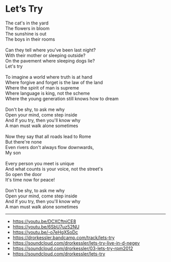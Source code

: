 # Let’s Try

The cat's in the yard\
The flowers in bloom\
The sunshine is out\
The boys in their rooms\
\
Can they tell where you've been last night?\
With their mother or sleeping outside?\
On the pavement where sleeping dogs lie?\
Let's try\
\
To imagine a world where truth is at hand\
Where forgive and forget is the law of the land\
Where the spirit of man is supreme\
Where language is king, not the scheme\
Where the young generation still knows how to dream\
\
Don't be shy, to ask me why\
Open your mind, come step inside\
And if you try, then you'll know why\
A man must walk alone sometimes\
\
Now they say that all roads lead to Rome\
But there're none\
Even rivers don't always flow downwards,\
My son\
\
Every person you meet is unique\
And what counts is your voice, not the street's\
So open the door\
It's time now for peace!\
\
Don't be shy, to ask me why\
Open your mind, come step inside\
And if you try, then you'll know why\
A man must walk alone sometimes

---
- https://youtu.be/DCXCftniCE8
- https://youtu.be/6SbU7uz52NU
- https://youtu.be/-o7eHgXSoDc
- https://drorkessler.bandcamp.com/track/lets-try
- https://soundcloud.com/drorkessler/lets-try-live-in-d-negev
- https://soundcloud.com/drorkessler/03-lets-try-rpm2012
- https://soundcloud.com/drorkessler/lets-try
